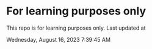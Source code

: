 # For learning purposes only
This repo is for learning purposes only.
Last updated at

Wednesday, August 16, 2023 7:39:45 AM

